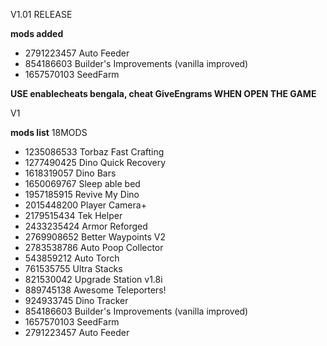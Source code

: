 V1.01 RELEASE

**mods added**

* 2791223457 Auto Feeder
* 854186603 Builder's Improvements (vanilla improved)
* 1657570103 SeedFarm

**USE enablecheats bengala, cheat GiveEngrams WHEN OPEN THE GAME**

V1













**mods list** 18MODS

* 1235086533  Torbaz Fast Crafting
* 1277490425  Dino Quick Recovery
* 1618319057  Dino Bars
* 1650069767  Sleep able bed
* 1957185915  Revive My Dino
* 2015448200  Player Camera+
* 2179515434  Tek Helper 
* 2433235424  Armor Reforged
* 2769908652  Better Waypoints V2
* 2783538786  Auto Poop Collector
* 543859212   Auto Torch
* 761535755   Ultra Stacks
* 821530042   Upgrade Station v1.8i
* 889745138   Awesome Teleporters!
* 924933745   Dino Tracker
* 854186603   Builder's Improvements (vanilla improved)
* 1657570103  SeedFarm
* 2791223457  Auto Feeder
